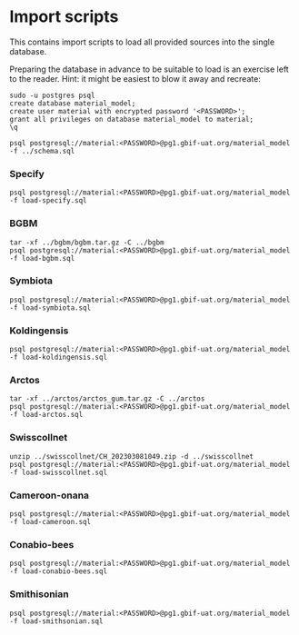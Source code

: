 # Import scripts 

This contains import scripts to load all provided sources into the single database.

Preparing the database in advance to be suitable to load is an exercise left to the reader.
Hint: it might be easiest to blow it away and recreate:

```
sudo -u postgres psql
create database material_model;
create user material with encrypted password '<PASSWORD>';
grant all privileges on database material_model to material;
\q

psql postgresql://material:<PASSWORD>@pg1.gbif-uat.org/material_model -f ../schema.sql
```

### Specify
```
psql postgresql://material:<PASSWORD>@pg1.gbif-uat.org/material_model -f load-specify.sql
```

### BGBM
```
tar -xf ../bgbm/bgbm.tar.gz -C ../bgbm
psql postgresql://material:<PASSWORD>@pg1.gbif-uat.org/material_model -f load-bgbm.sql
```

### Symbiota
```
psql postgresql://material:<PASSWORD>@pg1.gbif-uat.org/material_model -f load-symbiota.sql
```

### Koldingensis
```
psql postgresql://material:<PASSWORD>@pg1.gbif-uat.org/material_model -f load-koldingensis.sql
```

### Arctos
```
tar -xf ../arctos/arctos_gum.tar.gz -C ../arctos
psql postgresql://material:<PASSWORD>@pg1.gbif-uat.org/material_model -f load-arctos.sql
```

### Swisscollnet
```
unzip ../swisscollnet/CH_202303081049.zip -d ../swisscollnet
psql postgresql://material:<PASSWORD>@pg1.gbif-uat.org/material_model -f load-swisscollnet.sql
```

### Cameroon-onana
```
psql postgresql://material:<PASSWORD>@pg1.gbif-uat.org/material_model -f load-cameroon.sql
```

### Conabio-bees
```
psql postgresql://material:<PASSWORD>@pg1.gbif-uat.org/material_model -f load-conabio-bees.sql
```

### Smithisonian
```
psql postgresql://material:<PASSWORD>@pg1.gbif-uat.org/material_model -f load-smithsonian.sql
```
